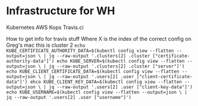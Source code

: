 # Infrastructure for WH

Kubernetes
AWS
Kops
Travis.ci

How to get info for travis stuff
Where X is the index of the correct config
on Greg's mac this is cluster 2
`
echo KUBE_CERTIFICATE_AUTHORITY_DATA=$(kubectl config view --flatten --output=json \
       | jq --raw-output '.clusters[2] .cluster ["certificate-authority-data"]')
echo KUBE_SERVER=$(kubectl config view --flatten --output=json \
       | jq --raw-output '.clusters[2] .cluster ["server"]')
echo KUBE_CLIENT_CERTIFICATE_DATA=$(kubectl config view --flatten --output=json \
       | jq --raw-output '.users[2] .user ["client-certificate-data"]')
ehco KUBE_CLIENT_KEY_DATA=$(kubectl config view --flatten --output=json \
       | jq --raw-output '.users[2] .user ["client-key-data"]')
echo KUBE_USERNAME=$(kubectl config view --flatten --output=json \
       | jq --raw-output '.users[2] .user ["username"]')
`
